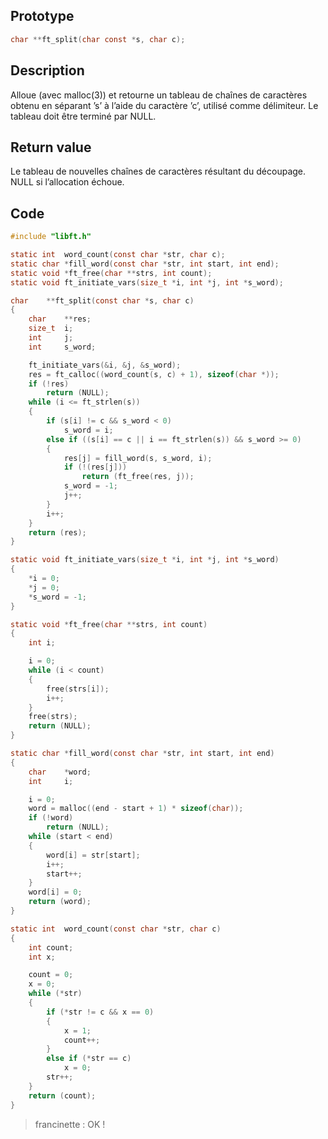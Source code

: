 ## Prototype

```c
char **ft_split(char const *s, char c);
```

## Description

Alloue (avec malloc(3)) et retourne un tableau
de chaînes de caractères obtenu en séparant ’s’ à
l’aide du caractère ’c’, utilisé comme délimiteur.
Le tableau doit être terminé par NULL.

## Return value

Le tableau de nouvelles chaînes de caractères
résultant du découpage.
NULL si l’allocation échoue.

## Code

```c
#include "libft.h"

static int	word_count(const char *str, char c);
static char	*fill_word(const char *str, int start, int end);
static void	*ft_free(char **strs, int count);
static void	ft_initiate_vars(size_t *i, int *j, int *s_word);

char	**ft_split(const char *s, char c)
{
	char	**res;
	size_t	i;
	int		j;
	int		s_word;

	ft_initiate_vars(&i, &j, &s_word);
	res = ft_calloc((word_count(s, c) + 1), sizeof(char *));
	if (!res)
		return (NULL);
	while (i <= ft_strlen(s))
	{
		if (s[i] != c && s_word < 0)
			s_word = i;
		else if ((s[i] == c || i == ft_strlen(s)) && s_word >= 0)
		{
			res[j] = fill_word(s, s_word, i);
			if (!(res[j]))
				return (ft_free(res, j));
			s_word = -1;
			j++;
		}
		i++;
	}
	return (res);
}

static void	ft_initiate_vars(size_t *i, int *j, int *s_word)
{
	*i = 0;
	*j = 0;
	*s_word = -1;
}

static void	*ft_free(char **strs, int count)
{
	int	i;

	i = 0;
	while (i < count)
	{
		free(strs[i]);
		i++;
	}
	free(strs);
	return (NULL);
}

static char	*fill_word(const char *str, int start, int end)
{
	char	*word;
	int		i;

	i = 0;
	word = malloc((end - start + 1) * sizeof(char));
	if (!word)
		return (NULL);
	while (start < end)
	{
		word[i] = str[start];
		i++;
		start++;
	}
	word[i] = 0;
	return (word);
}

static int	word_count(const char *str, char c)
{
	int	count;
	int	x;

	count = 0;
	x = 0;
	while (*str)
	{
		if (*str != c && x == 0)
		{
			x = 1;
			count++;
		}
		else if (*str == c)
			x = 0;
		str++;
	}
	return (count);
}
```

> francinette : OK !